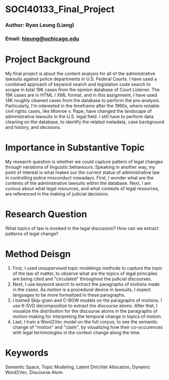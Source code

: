 # SOCI40133_Final_Project
### Author: Ryan Leung (Liang)    
### Email: hleung@uchicago.edu

# Project Background
My final project is about the content analysis for all of the administrative lawsuits against police departments in U.S. Federal Courts. I have used a combined approach of keyword search and legislation code search to scrape in total 19K cases from the opinion database of Court Listener. The 19K cases are in HTML / XML format, and in this assignment, I have used 14K roughly cleaned cases from the database to perform the pre-analysis. Particularly, I'm interested in the timeframe after the 1960s, where notable civil rights cases, like Monroe v. Pape, have changed the landscape of administrative lawsuits in the U.S. legal field. I still have to perform data cleaning on the database, to identify the related metadata, case background and history, and decisions. 

# Importance in Substantive Topic
My research question is whether we could capture pattern of legal changes through variations of linguistic behaviours. Speaking in another way, my point of interest is what makes our the current status of administrative law in controlling police misconduct nowadays. First, I wonder what are the contexts of the administrative lawsuits within the database. Next, I am curious about what legal resources, and what contexts of legal resources, are referenced in the making of judicial decisions. 

# Research Question
What topics of law is invoked in the legal discussion? How can we extract patterns of legal change?

# Method Deisgn
1. First, I used unsupervised topic modelings methods to capture the topic of the law of matter, to observe what are the topics of legal principles are being cited and "circulated" throughout the judicial discourses.
2. Next, I use keyword search to extract the paragraphs of motions made in the cases. As motion is a procedural device in lawsuits, I expect languages to be more formalized in these paragraphs.
3. I trained Skip-gram and C-BOW models on the paragraphs of motions. I use K-SVD decomposition to extract the discourse atoms. After that, I visualize the distribution for the discourse atoms in the paragraphs of motion-making for interpreting the temporal change in topics of motion.
4. Last, I train a Word2Vec model on the full corpus, to see the semantic change of "motion" and "claim", by visualizing how their co-occurences with legal terminologies in the context change along the time.

# Keywords
Semantic Space, Topic Modeling, Latent Dirichlet Allocation, Dynamic Word2Vec, Discourse Atom
